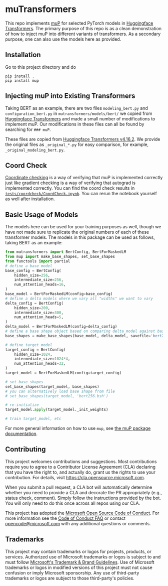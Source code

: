# muTransformers

This repo implements [muP](https://arxiv.org/abs/2203.03466) for selected PyTorch models in [Huggingface Transformers](https://github.com/huggingface/transformers).
The primary purpose of this repo is as a clean demonstration of how to inject muP into different variants of transformers.
As a secondary purpose, one can also use the models here as provided.

## Installation

Go to this project directory and do
```
pip install .
pip install mup
```

## Injecting muP into Existing Transformers

Taking BERT as an example, there are two files `modeling_bert.py` and `configuration_bert.py` in `mutransformers/models/bert/` we copied from [Huggingface Transformers](https://github.com/huggingface/transformers) and made a small number of modifications to implement muP.
Our modifications in these files can all be found by searching for `### muP`.

These files are copied from [Huggingface Transformers v4.16.2](https://github.com/huggingface/transformers/tree/v4.16.2). We provide the original files as `_original_*.py` for easy comparison, for example, `_original_modeling_bert.py`.

## Coord Check

[Coordinate checking](https://github.com/microsoft/mup#coord-check) is a way of verifying that muP is implemented correctly just like gradient checking is a way of verifying that autograd is implemented correctly.
You can find the coord check results in [`tests/coordcheck/CoordCheck.ipynb`](tests/coordcheck/CoordCheck.ipynb).
You can rerun the notebook yourself as well after installation.

## Basic Usage of Models
The models here can be used for your training purposes as well, though we have not made sure to replicate the original numbers of each of these transformer models.
The models in this package can be used as follows, taking BERT as an example:
```python
from mutransformers import BertConfig, BertForMaskedLM
from mup import make_base_shapes, set_base_shapes
from functools import partial
# define a base model
base_config = BertConfig(
    hidden_size=256,
    intermediate_size=256,
    num_attention_heads=16,
)
base_model = BertForMaskedLM(config=base_config)
# define a delta models where we vary all "widths" we want to vary
delta_config = BertConfig(
    hidden_size=200,
    intermediate_size=300,
    num_attention_heads=5,
)
delta_model = BertForMaskedLM(config=delta_config)
# define a base shape object based on comparing delta_model against base_model
base_shapes = make_base_shapes(base_model, delta_model, savefile='bert256.bsh')

# define target model
target_config = BertConfig(
    hidden_size=1024,
    intermediate_size=1024*4,
    num_attention_heads=32,
)
target_model = BertForMaskedLM(config=target_config)

# set base shapes
set_base_shapes(target_model, base_shapes)
# you can alternatively load base shape from file
# set_base_shapes(target_model, 'bert256.bsh')

# re-initialize
target_model.apply(target_model._init_weights)

# train target_model, etc
```

For more general information on how to use `mup`, see [the muP package documentation](https://github.com/microsoft/mup#basic-usage).

## Contributing

This project welcomes contributions and suggestions.  Most contributions require you to agree to a
Contributor License Agreement (CLA) declaring that you have the right to, and actually do, grant us
the rights to use your contribution. For details, visit https://cla.opensource.microsoft.com.

When you submit a pull request, a CLA bot will automatically determine whether you need to provide
a CLA and decorate the PR appropriately (e.g., status check, comment). Simply follow the instructions
provided by the bot. You will only need to do this once across all repos using our CLA.

This project has adopted the [Microsoft Open Source Code of Conduct](https://opensource.microsoft.com/codeofconduct/).
For more information see the [Code of Conduct FAQ](https://opensource.microsoft.com/codeofconduct/faq/) or
contact [opencode@microsoft.com](mailto:opencode@microsoft.com) with any additional questions or comments.

## Trademarks

This project may contain trademarks or logos for projects, products, or services. Authorized use of Microsoft 
trademarks or logos is subject to and must follow 
[Microsoft's Trademark & Brand Guidelines](https://www.microsoft.com/en-us/legal/intellectualproperty/trademarks/usage/general).
Use of Microsoft trademarks or logos in modified versions of this project must not cause confusion or imply Microsoft sponsorship.
Any use of third-party trademarks or logos are subject to those third-party's policies.